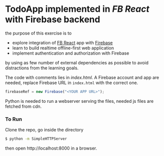 # TodoApp implemented in *FB React* with Firebase backend

the purpose of this exercise is to
  - explore integration of [FB React](https://facebook.github.io/react/) app with [Firebase](https://www.firebase.com)
  - learn to build realtime offline-first web application
  - implement authentication and authorization with Firebase

by using as few number of external dependencies as possible to avoid distractions from the learning goals.

The code with comments lies in *index.html*. A Firebase account and app are needed, replace Firebase URL in `index.html` with the correct one.

```javascript
firebaseRef = new Firebase("<YOUR APP URL>");
```

Python is needed to run a webserver serving the files, needed js files are fetched from cdn.

### To Run
Clone the repo, go inside the directory

```sh
$ python -m SimpleHTTPServer
```

then open http://localhost:8000 in a browser.
